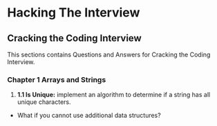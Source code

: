 # Hacking The Interview

## Cracking the Coding Interview

This sections contains Questions and Answers for Cracking the Coding Interview.

### Chapter 1 Arrays and Strings

1. <b>1.1 Is Unique:</b> implement an algorithm to determine if a string has all unique characters.
  * What if you cannot use additional data structures?
